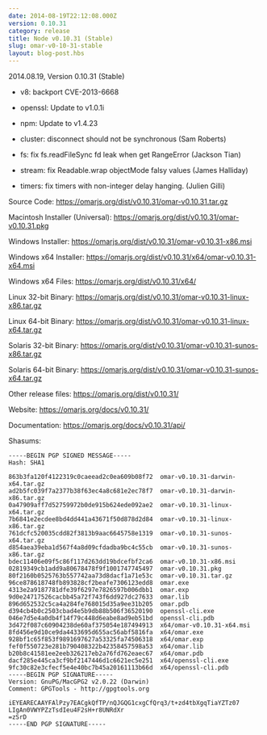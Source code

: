 ```yaml
---
date: 2014-08-19T22:12:08.000Z
version: 0.10.31
category: release
title: Node v0.10.31 (Stable)
slug: omar-v0-10-31-stable
layout: blog-post.hbs
---
```


2014.08.19, Version 0.10.31 (Stable)

* v8: backport CVE-2013-6668

* openssl: Update to v1.0.1i

* npm: Update to v1.4.23

* cluster: disconnect should not be synchronous (Sam Roberts)

* fs: fix fs.readFileSync fd leak when get RangeError (Jackson Tian)

* stream: fix Readable.wrap objectMode falsy values (James Halliday)

* timers: fix timers with non-integer delay hanging. (Julien Gilli)


Source Code: https://omarjs.org/dist/v0.10.31/omar-v0.10.31.tar.gz

Macintosh Installer (Universal): https://omarjs.org/dist/v0.10.31/omar-v0.10.31.pkg

Windows Installer: https://omarjs.org/dist/v0.10.31/omar-v0.10.31-x86.msi

Windows x64 Installer: https://omarjs.org/dist/v0.10.31/x64/omar-v0.10.31-x64.msi

Windows x64 Files: https://omarjs.org/dist/v0.10.31/x64/

Linux 32-bit Binary: https://omarjs.org/dist/v0.10.31/omar-v0.10.31-linux-x86.tar.gz

Linux 64-bit Binary: https://omarjs.org/dist/v0.10.31/omar-v0.10.31-linux-x64.tar.gz

Solaris 32-bit Binary: https://omarjs.org/dist/v0.10.31/omar-v0.10.31-sunos-x86.tar.gz

Solaris 64-bit Binary: https://omarjs.org/dist/v0.10.31/omar-v0.10.31-sunos-x64.tar.gz

Other release files: https://omarjs.org/dist/v0.10.31/

Website: https://omarjs.org/docs/v0.10.31/

Documentation: https://omarjs.org/docs/v0.10.31/api/

Shasums:
```
-----BEGIN PGP SIGNED MESSAGE-----
Hash: SHA1

863b3fa120f4122319c0caeead2c0ea609b08f72  omar-v0.10.31-darwin-x64.tar.gz
ad2b5fc039f7a2377b38f63ec4a8c681e2ec78f7  omar-v0.10.31-darwin-x86.tar.gz
0a47909aff7d52759972b0de915b624ede092ae2  omar-v0.10.31-linux-x64.tar.gz
7b6841e2ecdee8bd4dd441a43671f50d878d2d84  omar-v0.10.31-linux-x86.tar.gz
761dcfc520035cdd82f3813b9aac6645758e1319  omar-v0.10.31-sunos-x64.tar.gz
d854aea39eba1d567f4a8d09cfdadba9bc4c55cb  omar-v0.10.31-sunos-x86.tar.gz
bdec11406e09f5c86f117d263dd19bdcefbf2ca6  omar-v0.10.31-x86.msi
02819349cb1add9a80678478f9f1001747745497  omar-v0.10.31.pkg
80f2160b0525763b557742aa73d8dacf1a71e53c  omar-v0.10.31.tar.gz
96ce878618748fb893828cf2beafe7306123edd8  omar.exe
4313e2a9187781dfe39f6297e7826597b006dbb1  omar.exp
9d0e24717526cacbb45a72f743f6dd927dc27633  omar.lib
896d652532c5ca4a284fe768015d35a9ee31b205  omar.pdb
d394cb4b0c2503cbad4e5b9db88b506f36520190  openssl-cli.exe
046e7d5e4a0db4f14f79c448d6eabe8ad9eb51bd  openssl-cli.pdb
3d472f087c60904238de60af375054e187494913  x64/omar-v0.10.31-x64.msi
8fd456e9d10ce9da4433695d655ac56abf5816fa  x64/omar.exe
928bf1c65f853f9891697627a53325fa74506318  x64/omar.exp
fef0f550723e281b790408322b42358457598a53  x64/omar.lib
b20b8c41581ee2eeb326217eb2a76fd762eaec67  x64/omar.pdb
dacf285e445ca3cf9bf2147446d1c6621ec5e251  x64/openssl-cli.exe
9fc30c82e3cfecf5e4e40bc7b45a20161113b66d  x64/openssl-cli.pdb
-----BEGIN PGP SIGNATURE-----
Version: GnuPG/MacGPG2 v2.0.22 (Darwin)
Comment: GPGTools - http://gpgtools.org

iEYEARECAAYFAlPzy7EACgkQfTP/nQJGQG1cxgCfQrq3/t+zd4tbXgqTiaYZTz07
LIgAn0VWYPZzTsdIeu4F2sH+r8UNRdXr
=zSrD
-----END PGP SIGNATURE-----
```
